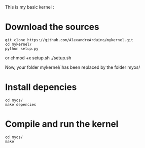This is my basic kernel : 


# Download the sources

    git clone https://github.com/AlexandreArduino/mykernel.git
    cd mykernel/
    python setup.py
or
    chmod +x setup.sh
    ./setup.sh

Now, your folder mykernel/ has been replaced by the folder myos/

# Install depencies

    cd myos/
    make depencies

# Compile and run the kernel

    cd myos/
    make